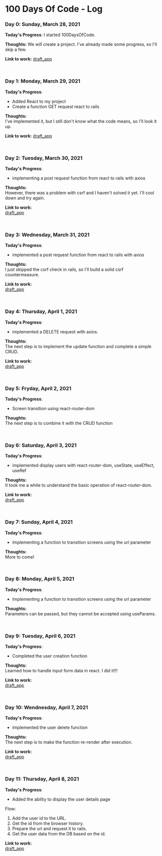 # 100 Days Of Code - Log

### Day 0: Sunday, March 28, 2021

**Today's Progress**: I started 100DaysOfCode. 

**Thoughts:** We will create a project. I've already made some progress, so I'll skip a few.

**Link to work:** [draft_app](https://github.com/cordelia-sixth/draft_app)

<br/>

### Day 1: Monday, March 29, 2021

**Today's Progress**:
- Added React to my project
- Create a function GET request react to rails

**Thoughts:**
<br/>
I've implemented it, but I still don't know what the code means, so I'll look it up.

**Link to work:** [draft_app](https://github.com/cordelia-sixth/draft_app/tree/add_axios)

<br/>

### Day 2: Tuesday, March 30, 2021

**Today's Progress**:
- implementing a post request function from react to rails with axios

**Thoughts:**
<br/>
However, there was a problem with csrf and I haven't solved it yet. I'll cool down and try again.

**Link to work:**
<br/>
[draft_app](https://github.com/cordelia-sixth/draft_app/tree/add_axios)

<br/>

### Day 3: Wednesday, March 31, 2021

**Today's Progress**:
- implemented a post request function from react to rails with axios

**Thoughts:**
<br/>
I just skipped the csrf check in rails, so I'll build a solid csrf countermeasure.

**Link to work:**
<br/>
[draft_app](https://github.com/cordelia-sixth/draft_app/tree/add_axios)

<br/>

### Day 4: Thursday, April 1, 2021

**Today's Progress**:
- implemented a DELETE request with axios.

**Thoughts:**
<br/>
The next step is to implement the update function and complete a simple CRUD.

**Link to work:**
<br/>
[draft_app](https://github.com/cordelia-sixth/draft_app/tree/add_axios)

<br/>

### Day 5: Fryday, April 2, 2021

**Today's Progress**:
- Screen transition using react-router-dom

**Thoughts:**
<br/>
The next step is to combine it with the CRUD function

<br/>

### Day 6: Saturday, April 3, 2021

**Today's Progress**:
- implemented display users with react-router-dom, useState, useEffect, useRef

**Thoughts:**
<br/>
It took me a while to understand the basic operation of react-router-dom.

**Link to work:**
<br/>
[draft_app](https://github.com/cordelia-sixth/draft_app/tree/add_axios)

<br/>

### Day 7: Sunday, April 4, 2021

**Today's Progress**:
- Implementing a function to transition screens using the url parameter

**Thoughts:**
<br/>
More to come!

<br/>

### Day 8: Monday, April 5, 2021

**Today's Progress**:
- Implementing a function to transition screens using the url parameter

**Thoughts:**
<br/>
Parameters can be passed, but they cannot be accepted using useParams.

<br/>

### Day 9: Tuesday, April 6, 2021

**Today's Progress**:
- Completed the user creation function

**Thoughts:**
<br/>
Learned how to handle input form data in react. I did it!!!

**Link to work:**
<br/>
[draft_app](https://github.com/cordelia-sixth/draft_app/tree/add_axios)

<br/>

### Day 10: Wendnesday, April 7, 2021

**Today's Progress**:
- Implemented the user delete function

**Thoughts:**
<br/>
The next step is to make the function re-render after execution.

**Link to work:**
<br/>
[draft_app](https://github.com/cordelia-sixth/draft_app/tree/add_axios)

<br/>

### Day 11: Thursday, April 8, 2021

**Today's Progress**:
- Added the ability to display the user details page

Flow:
1. Add the user id to the URL.
2. Get the id from the browser history.
3. Prepare the url and request it to rails.
4. Get the user data from the DB based on the id.

**Link to work:**
<br/>
[draft_app](https://github.com/cordelia-sixth/draft_app/tree/add_axios)
